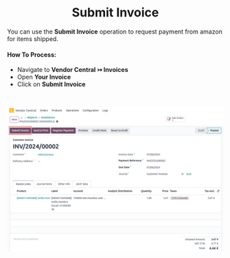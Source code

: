 <h1 align="center"><strong>  Submit Invoice </strong></h1>

You can use the **Submit Invoice** operation to request payment from amazon for items shipped.


#### How To Process:

* Navigate to **Vendor Central ↣ Invoices**
* Open **Your Invoice**
* Click on **Submit Invoice**

<br/>

<div align="center">

![](./images/VC-19.png)
</div>

<br/>

